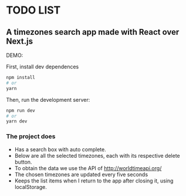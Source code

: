 # TODO LIST
## A timezones search app made with React over Next.js

DEMO: 

First, install dev dependences

```bash
npm install
# or
yarn
```

Then, run the development server:

```bash
npm run dev
# or
yarn dev
```

### The project does
* Has a search box with auto complete. 
* Below are all the selected timezones, each with its respective delete button.
* To obtain the data we use the API of http://worldtimeapi.org/
* The chosen timezones are updated every five seconds
* Keeps the list items when I return to the app after closing it, using localStorage.

